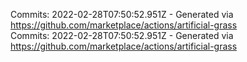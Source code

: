 Commits: 2022-02-28T07:50:52.951Z - Generated via https://github.com/marketplace/actions/artificial-grass
<br>
Commits: 2022-02-28T07:50:52.951Z - Generated via https://github.com/marketplace/actions/artificial-grass
<br>

